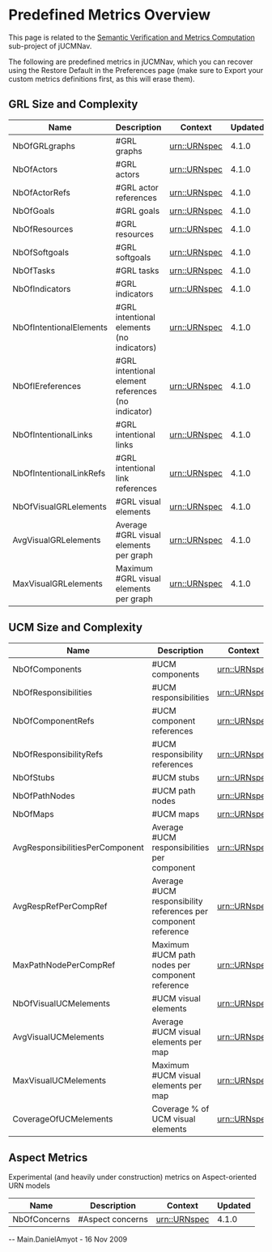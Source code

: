 # Predefined Metrics Overview

This page is related to the [Semantic Verification and Metrics
Computation](SemanticVerification) sub-project of jUCMNav.

The following are predefined metrics in jUCMNav, which you can recover
using the Restore Default in the Preferences page (make sure to Export
your custom metrics definitions first, as this will erase them).

<span class="twiki-macro TOC"></span>

## GRL Size and Complexity

| Name | Description | Context | Updated |
| --- | --- | --- | --- |
| NbOfGRLgraphs           | \#GRL graphs                                        | <urn::URNspec> | 4.1.0 |
| NbOfActors              | \#GRL actors                                        | <urn::URNspec> | 4.1.0 |
| NbOfActorRefs           | \#GRL actor references                              | <urn::URNspec> | 4.1.0 |
| NbOfGoals               | \#GRL goals                                         | <urn::URNspec> | 4.1.0 |
| NbOfResources           | \#GRL resources                                     | <urn::URNspec> | 4.1.0 |
| NbOfSoftgoals           | \#GRL softgoals                                     | <urn::URNspec> | 4.1.0 |
| NbOfTasks               | \#GRL tasks                                         | <urn::URNspec> | 4.1.0 |
| NbOfIndicators          | \#GRL indicators                                    | <urn::URNspec> | 4.1.0 |
| NbOfIntentionalElements | \#GRL intentional elements (no indicators)          | <urn::URNspec> | 4.1.0 |
| NbOfIEreferences        | \#GRL intentional element references (no indicator) | <urn::URNspec> | 4.1.0 |
| NbOfIntentionalLinks    | \#GRL intentional links                             | <urn::URNspec> | 4.1.0 |
| NbOfIntentionalLinkRefs | \#GRL intentional link references                   | <urn::URNspec> | 4.1.0 |
| NbOfVisualGRLelements   | \#GRL visual elements                               | <urn::URNspec> | 4.1.0 |
| AvgVisualGRLelements    | Average \#GRL visual elements per graph             | <urn::URNspec> | 4.1.0 |
| MaxVisualGRLelements    | Maximum \#GRL visual elements per graph             | <urn::URNspec> | 4.1.0 |

## UCM Size and Complexity

| Name | Description | Context | Updated |
| --- | --- | --- | --- |
| NbOfComponents                  | \#UCM components                                                | <urn::URNspec> | 4.1.0   |
| NbOfResponsibilities            | \#UCM responsibilities                                          | <urn::URNspec> | 4.1.0   |
| NbOfComponentRefs               | \#UCM component references                                      | <urn::URNspec> | 4.1.0   |
| NbOfResponsibilityRefs          | \#UCM responsibility references                                 | <urn::URNspec> | 4.1.0   |
| NbOfStubs                       | \#UCM stubs                                                     | <urn::URNspec> | 4.1.0   |
| NbOfPathNodes                   | \#UCM path nodes                                                | <urn::URNspec> | 4.1.0   |
| NbOfMaps                        | \#UCM maps                                                      | <urn::URNspec> | 4.1.0   |
| AvgResponsibilitiesPerComponent | Average \#UCM responsibilities per component                    | <urn::URNspec> | 4.1.0   |
| AvgRespRefPerCompRef            | Average \#UCM responsibility references per component reference | <urn::URNspec> | 4.1.0   |
| MaxPathNodePerCompRef           | Maximum \#UCM path nodes per component reference                | <urn::URNspec> | 4.1.0   |
| NbOfVisualUCMelements           | \#UCM visual elements                                           | <urn::URNspec> | 4.1.0   |
| AvgVisualUCMelements            | Average \#UCM visual elements per map                           | <urn::URNspec> | 4.1.0   |
| MaxVisualUCMelements            | Maximum \#UCM visual elements per map                           | <urn::URNspec> | 4.1.0   |
| CoverageOfUCMelements           | Coverage % of UCM visual elements                               | <urn::URNspec> | 4.2.0   |

## Aspect Metrics

Experimental (and heavily under construction) metrics on Aspect-oriented
URN models

| Name | Description | Context | Updated |
| --- | --- | --- | --- |
| NbOfConcerns | \#Aspect concerns | <urn::URNspec> | 4.1.0 |

\-- Main.DanielAmyot - 16 Nov 2009

